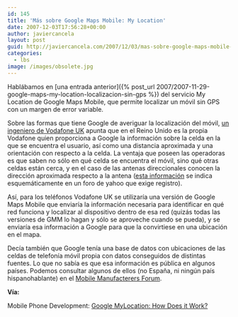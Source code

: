 ```yaml
---
id: 145
title: 'Más sobre Google Maps Mobile: My Location'
date: 2007-12-03T17:56:28+00:00
author: javiercancela
layout: post
guid: http://javiercancela.com/2007/12/03/mas-sobre-google-maps-mobile-my-location/
categories:
  - lbs
image: /images/obsolete.jpg
---
```

Hablábamos en [una entrada anterior]({% post_url 2007/2007-11-29-google-maps-my-location-localizacion-sin-gps %}) del servicio My Location de Google Maps Mobile, que permite localizar un móvil sin GPS con un margen de error variable.

Sobre las formas que tiene Google de averiguar la localización del móvil, [un ingeniero de Vodafone UK](http://www.vodafonebetavine.net/web/guest/projects/resources/location_enhanced_services?p_p_id=bvblogs&p_p_action=0&p_p_state=normal&p_p_mode=view&p_p_col_id=column-2&p_p_col_pos=1&p_p_col_count=2&_bvblogs_struts_action=%2Fext%2Fbvblogs%2FviewPost&_bvblogs_postId=267&#p_bvblogs "Welcome to the Betavine Location Enhanced Services Blog") apunta que en el Reino Unido es la propia Vodafone quien proporciona a Google la información sobre la celda en la que se encuentra el usuario, así como una distancia aproximada y una orientación con respecto a la celda. La ventaja que poseen las operadoras es que saben no sólo en qué celda se encuentra el móvil, sino qué otras celdas están cerca, y en el caso de las antenas direccionales conocen la dirección aproximada respecto a la antena ([esta información](http://tech.groups.yahoo.com/group/momolondon/message/3316 "Google Maps location service for mobile") se indica esquemáticamente en un foro de yahoo que exige registro).

Así, para los teléfonos Vodafone UK se utilizaría una versión de Google Maps Mobile que enviaría la información necesaria para identificar en qué red funciona y localizar al dispositivo dentro de esa red (quizás todas las versiones de GMM lo hagan y sólo se aproveche cuando se pueda), y se enviaría esa información a Google para que la convirtiese en una ubicación en el mapa.

Decía también que Google tenía una base de datos con ubicaciones de las celdas de telefonía móvil propia con datos conseguidos de distintas fuentes. Lo que no sabía es que esa información es pública en algunos países. Podemos consultar algunos de ellos (no España, ni ningún país hispanohablante) en el [Mobile Manufacterers Forum](http://www.mmfai.org/public/locatingbasestations.cfm?lang=es "Localización de Estaciones de Base").

**Vía:**
  
Mobile Phone Development: [Google MyLocation: How Does it Work?](http://mobilephonedevelopment.com/archives/504)